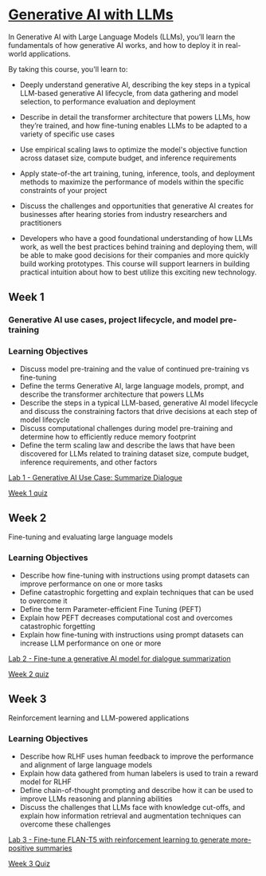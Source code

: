 # [Generative AI with LLMs](https://www.deeplearning.ai/courses/generative-ai-with-llms/)
In Generative AI with Large Language Models (LLMs), you’ll learn the fundamentals of how generative AI works, and how to deploy it in real-world applications.

By taking this course, you'll learn to:
- Deeply understand generative AI, describing the key steps in a typical LLM-based generative AI lifecycle, from data gathering and model selection, to performance evaluation and deployment
- Describe in detail the transformer architecture that powers LLMs, how they’re trained, and how fine-tuning enables LLMs to be adapted to a variety of specific use cases
- Use empirical scaling laws to optimize the model's objective function across dataset size, compute budget, and inference requirements
- Apply state-of-the art training, tuning, inference, tools, and deployment methods to maximize the performance of models within the specific constraints of your project
- Discuss the challenges and opportunities that generative AI creates for businesses after hearing stories from industry researchers and practitioners

- Developers who have a good foundational understanding of how LLMs work, as well the best practices behind training and deploying them, will be able to make good decisions for their companies and more quickly build working prototypes. This course will support learners in building practical intuition about how to best utilize this exciting new technology.

## Week 1
### Generative AI use cases, project lifecycle, and model pre-training

### Learning Objectives
- Discuss model pre-training and the value of continued pre-training vs fine-tuning
- Define the terms Generative AI, large language models, prompt, and describe the transformer architecture that powers LLMs
- Describe the steps in a typical LLM-based, generative AI model lifecycle and discuss the constraining factors that drive decisions at each step of model lifecycle
- Discuss computational challenges during model pre-training and determine how to efficiently reduce memory footprint
- Define the term scaling law and describe the laws that have been discovered for LLMs related to training dataset size, compute budget, inference requirements, and other factors

[Lab 1 - Generative AI Use Case: Summarize Dialogue](https://github.com/ansariparvej/Generative_AI_with_Large_Language_Models_Coursera/blob/main/Week_1%3A%20Generative%20AI%20use%20cases%2C%20project%20lifecycle%2C%20and%20model%20pre-training/Lab_1_summarize_dialogue.ipynb)

[Week 1 quiz](https://github.com/ansariparvej/Generative_AI_with_Large_Language_Models_Coursera/blob/main/Week_1%3A%20Generative%20AI%20use%20cases%2C%20project%20lifecycle%2C%20and%20model%20pre-training/Week-1_Quiz.md)

## Week 2
Fine-tuning and evaluating large language models

### Learning Objectives
- Describe how fine-tuning with instructions using prompt datasets can improve performance on one or more tasks
- Define catastrophic forgetting and explain techniques that can be used to overcome it
- Define the term Parameter-efficient Fine Tuning (PEFT)
- Explain how PEFT decreases computational cost and overcomes catastrophic forgetting
- Explain how fine-tuning with instructions using prompt datasets can increase LLM performance on one or more 

[Lab 2 - Fine-tune a generative AI model for dialogue summarization](https://github.com/ansariparvej/Generative_AI_with_Large_Language_Models_Coursera/blob/main/Week_2%3A%20Fine-tuning%20and%20evaluating%20large%20language%20models/Lab_2_fine_tune_generative_ai_model.ipynb)

[Week 2 quiz](https://github.com/ansariparvej/Generative_AI_with_Large_Language_Models_Coursera/blob/main/Week_2%3A%20Fine-tuning%20and%20evaluating%20large%20language%20models/Week-2_Quiz.md)

## Week 3
Reinforcement learning and LLM-powered applications

### Learning Objectives
- Describe how RLHF uses human feedback to improve the performance and alignment of large language models
- Explain how data gathered from human labelers is used to train a reward model for RLHF
- Define chain-of-thought prompting and describe how it can be used to improve LLMs reasoning and planning abilities
- Discuss the challenges that LLMs face with knowledge cut-offs, and explain how information retrieval and augmentation techniques can overcome these challenges

[Lab 3 - Fine-tune FLAN-T5 with reinforcement learning to generate more-positive summaries](https://github.com/ansariparvej/Generative_AI_with_Large_Language_Models_Coursera/blob/main/Week_3%3A%20Reinforcement%20learning%20and%20LLM-powered%20applications/Lab_3_fine_tune_model_to_detoxify_summaries.ipynb)

[Week 3 Quiz](https://github.com/ansariparvej/Generative_AI_with_Large_Language_Models_Coursera/blob/main/Week_3%3A%20Reinforcement%20learning%20and%20LLM-powered%20applications/Week-3_Quiz.md)
